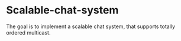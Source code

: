 # Scalable-chat-system
The goal is to implement a scalable chat system, that supports totally ordered multicast.
